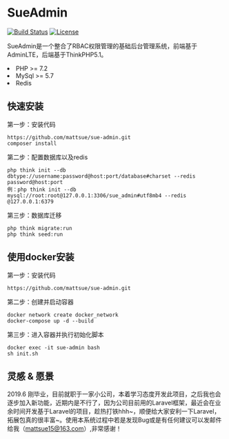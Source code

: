 SueAdmin
===============

[![Build Status](https://travis-ci.org/top-think/framework.svg?branch=master)](https://travis-ci.org/top-think/framework)
[![License](https://poser.pugx.org/topthink/framework/license)](https://packagist.org/packages/topthink/framework)

SueAdmin是一个整合了RBAC权限管理的基础后台管理系统，前端基于AdminLTE，后端基于ThinkPHP5.1。

<li>PHP >= 7.2</li>
<li>MySql >= 5.7</li>
<li>Redis</li>

## 快速安装

第一步：安装代码
~~~
https://github.com/mattsue/sue-admin.git
composer install
~~~

第二步：配置数据库以及redis
~~~
php think init --db dbtype://username:password@host:port/database#charset --redis password@host:port
例：php think init --db mysql://root:root@127.0.0.1:3306/sue_admin#utf8mb4 --redis @127.0.0.1:6379
~~~

第三步：数据库迁移
~~~
php think migrate:run
php think seed:run
~~~

## 使用docker安装

第一步：安装代码
~~~
https://github.com/mattsue/sue-admin.git
~~~

第二步：创建并启动容器
~~~
docker network create docker_network
docker-compose up -d --build
~~~

第三步：进入容器并执行初始化脚本
~~~
docker exec -it sue-admin bash
sh init.sh
~~~

## 灵感 & 愿景
2019.6 刚毕业，目前就职于一家小公司，本着学习态度开发此项目，之后我也会逐步加入新功能，近期内是不行了，因为公司目前用的Laravel框架，最近会在业余时间开发基于Laravel的项目，趁热打铁hhh~，顺便给大家安利一下Laravel，拓展包真的很丰富~。使用本系统过程中若是发现Bug或是有任何建议可以发邮件给我（mattsue15@163.com）,非常感谢！